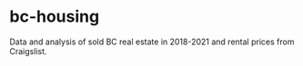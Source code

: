 # bc-housing
Data and analysis of sold BC real estate in 2018-2021 and rental prices from Craigslist.
